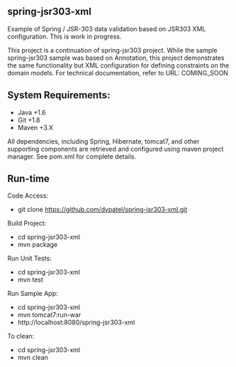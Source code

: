 spring-jsr303-xml
-------------------
Example of Spring / JSR-303 data validation based on JSR303 XML configuration.  This is work in progress.

This project is a continuation of spring-jsr303 project.  While the sample spring-jsr303 sample was based on Annotation, this project demonstrates the same functionality but XML configuration for defining constraints on the domain models.  For technical documentation, refer to URL:  COMING_SOON

System Requirements:
-------------------
*  Java +1.6
*  Git +1.8
*  Maven +3.X

All dependencies, including Spring, Hibernate, tomcat7, and other supporting components are retrieved and configured using maven project manager.  See pom.xml for complete details.

Run-time
-------------------
Code Access:  
*  git clone https://github.com/dvpatel/spring-jsr303-xml.git

Build Project:  
*  cd spring-jsr303-xml
*  mvn package
	
Run Unit Tests:  
*  cd spring-jsr303-xml
*  mvn test
	
Run Sample App:
*  cd spring-jsr303-xml
*  mvn tomcat7:run-war
*  http://localhost:8080/spring-jsr303-xml

To clean:
*  cd spring-jsr303-xml
*  mvn clean
